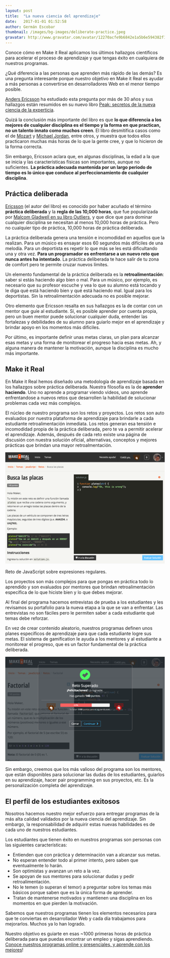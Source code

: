 ```yaml
---
layout: post
title:  "La nueva ciencia del aprendizaje"
date:   2017-01-01 01:52:58
author: Germán Escobar
thumbnail: /images/bg-images/deliberate-practice.jpeg
gravatar: http://www.gravatar.com/avatar/12270acfe9b6842e1a5b6e594382f149.jpg?s=80
---
```


Conoce cómo en Make it Real aplicamos los últimos hallazgos científicos para acelerar el proceso de aprendizaje y que tengas éxito en cualquiera de nuestros programas.<!--more-->

¿Qué diferencia a las personas que aprenden más rápido de las demás? Es una pregunta interesante porque nuestro objetivo en Make it Real es ayudar a más personas a convertirse en desarrolladores Web en el menor tiempo posible.

<a href="https://en.wikipedia.org/wiki/K._Anders_Ericsson" target="_blank">Anders Ericsson</a> ha estudiado esta pregunta por más de 30 años y sus hallazgos están resumidos en su nuevo libro <a href="https://www.amazon.com/Peak-Secrets-New-Science-Expertise-ebook/dp/B011H56MKS" target="_blank">Peak: secretos de la nueva ciencia de la experticia</a>.

Quizá la conclusión más importante del libro es que **lo que diferencia a los mejores de cualquier disciplina es el tiempo y la forma en que practican, no un talento innato como muchos creen**. El libro desmitifica casos como el de <a href="https://es.wikipedia.org/wiki/Wolfgang_Amadeus_Mozart" target="_blank">Mozart</a> y <a href="https://es.wikipedia.org/wiki/Michael_Jordan" target="_blank">Michael Jordan</a>, entre otros, y muestra que todos ellos practicaron muchas más horas de lo que la gente cree, y que lo hicieron de la forma correcta.

Sin embargo, Ericsson aclara que, en algunas disciplinas, la edad a la que se inicia y las características físicas son importantes, aunque no suficientes. **La práctica adecuada mantenida por un largo periodo de tiempo es lo único que conduce al perfeccionamiento de cualquier disciplina**.

## Práctica deliberada

<a href="https://en.wikipedia.org/wiki/K._Anders_Ericsson" target="_blank">Ericsson</a> (el autor del libro) es conocido por haber acuñado el término **práctica deliberada** y la **regla de las 10,000 horas**, que fue popularizada por <a href="https://www.amazon.com/Outliers-Story-Success-Malcolm-Gladwell-ebook/dp/B002RI9PKO/ref=tmm_kin_swatch_0?_encoding=UTF8&qid=&sr=" target="_blank">Malcom Gladwell en su libro Outliers</a>, y que dice que para dominar cualquier disciplina se necesitan al menos 10,000 horas de práctica. Pero no cualquier tipo de práctica, 10,000 horas de práctica deliberada.

La práctica deliberada genera una tensión e incomodidad en aquellos que la realizan. Para un músico es ensayar esos 60 segundos más difíciles de una melodía. Para un deportista es repetir lo que más se les está dificultando una y otra vez. **Para un programador es enfrentarse a un nuevo reto que nunca antes ha intentado**. La práctica deliberada te hace salir de tu zona de comfort pero te permite cruzar nuevos límites.

Un elemento fundamental de la práctica deliberada es la **retroalimentación**: saber si estás haciendo algo bien o mal. Para un músico, por ejemplo, es necesario que su profesor escuche y vea lo que su alumno está tocando y le diga qué está haciendo bien y qué está haciendo mal. Igual para los deportistas. Sin la retroalimentación adecuada no es posible mejorar.

Otro elemento que Ericsson resalta en sus hallazgos es la de contar con un mentor que guíe al estudiante. Sí, es posible aprender por cuenta propia, pero un buen mentor puede solucionar cualquier duda, entender las fortalezas y debilidades de su alumno para guiarlo mejor en el aprendizaje y brindar apoyo en los momentos más difíciles.

Por último, es importante definir unas metas claras, un plan para alcanzar esas metas y una forma de monitorear el progreso hacia esas metas. Ah, y alguna manera de mantener la motivación, aunque la disciplina es mucho más importante.

## Make it Real

En Make it Real hemos diseñado una metodología de aprendizaje basada en los hallazgos sobre práctica deliberada. Nuestra filosofía es la de **aprender haciendo**. Uno no aprende a programar viendo videos, uno aprende enfrentandose a nuevos retos que desarrollen la habilidad de solucionar problemas cada vez más complejos.

El núcleo de nuestro programa son los retos y proyectos. Los retos son auto evaluados por nuestra plataforma de aprendizaje para brindarle a cada estudiante retroalimentación inmediata. Los retos generan esa tensión e incomodidad propia de la práctica deliberada, pero te va a permitir acelerar el aprendizaje. Además, después de cada reto existe una página de discusión con nuestra solución oficial, alternativas, conceptos y mejores prácticas que brindan una mayor retroalmentación.

<img src="/images/mir-challenge.png" alt="Reto" class="photo border">

<p class="photo-description">Reto de JavaScript sobre expresiones regulares.</p>

Los proyectos son más complejos para que pongas en práctica todo lo aprendido y son evaluados por mentores que brindan retroalimentación específica de lo que hiciste bien y lo que debes mejorar.

Al final del programa hacemos entrevistas de prueba a los estudiantes y les revisamos su portafolio para la nueva etapa a la que se van a enfrentar. Las entrevistas no son fáciles pero le permiten saber a cada estudiante qué temas debe reforzar.

En vez de crear contenido aleatorio, nuestros programas definen unos planes específicos de aprendizaje para que cada estudiante logre sus metas. El sistema de gamification le ayuda a los mentores y al estudiante a monitorear el progreso, que es un factor fundamental de la práctica deliberada.

<img src="/images/mir-evaluation.png" alt="Evaluación de un reto" class="photo">

Sin embargo, creemos que los más valioso del programa son los mentores, que están disponibles para solucionar las dudas de los estudiantes, guiarlos en su aprendizaje, hacer pair programming en sus proyectos, etc. Es la personalización completa del aprendizaje.

## El perfil de los estudiantes exitosos

Nosotros hacemos nuestro mejor esfuerzo para entregar programas de la más alta calidad validados por la nueva ciencia del aprendizaje. Sin embargo, la responsabilidad de adquirir estas nuevas habilidades es de cada uno de nuestros estudiantes.

Los estudiantes que tienen éxito en nuestros programas son personas con las siguientes características:

* Entienden que con práctica y determinación van a alcanzar sus metas.
* No esperan entender todo al primer intento, pero saben que eventualmente lo harán.
* Son optimistas y avanzan un reto a la vez.
* Se apoyan de sus mentores para solucionar dudas y pedir retroalimentación.
* No le temen (o superan el temor) a preguntar sobre los temas más básicos porque saben que es la única forma de aprender.
* Tratan de mantenerse motivados y mantienen una disciplina en los momentos en que pierden la motivación.

Sabemos que nuestros programas tienen los elementos necesarios para que te conviertas en desarrollador Web y cada día trabajamos para mejorarlos. Muchos ya lo han logrado.

Nuestro objetivo es guiarte en esas ~1000 primeras horas de práctica deliberada para que puedas encontrar un empleo y sigas aprendiendo. <a href="http://www.makeitreal.camp/#programs">Conoce nuestros programas online y presenciales, y aprende con los mejores</a>!
